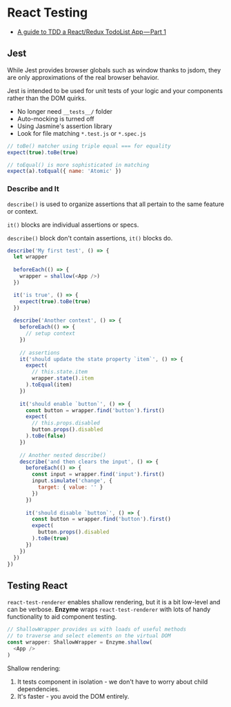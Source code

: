 # React Testing

* [A guide to TDD a React/Redux TodoList App — Part 1](https://hackernoon.com/a-guide-to-tdd-a-react-redux-todolist-app-part-1-b8a200bb7091)

## Jest

While Jest provides browser globals such as window thanks to jsdom, they are only approximations of the real browser behavior.

Jest is intended to be used for unit tests of your logic and your components rather than the DOM quirks.

* No longer need `__tests__/` folder
* Auto-mocking is turned off
* Using Jasmine's assertion library
* Look for file matching `*.test.js` or `*.spec.js`

```js
// toBe() matcher using triple equal === for equality
expect(true).toBe(true)

// toEqual() is more sophisticated in matching
expect(a).toEqual({ name: 'Atomic' })
```

### Describe and It

`describe()` is used to organize assertions that all pertain to the same feature or context.

`it()` blocks are individual assertions or specs.

`describe()` block don't contain assertions, `it()` blocks do.

```js
describe('My first test', () => {
  let wrapper
  
  beforeEach(() => {
    wrapper = shallow(<App />)
  })

  it('is true', () => {
    expect(true).toBe(true)
  })
  
  describe('Another context', () => {
    beforeEach(() => {
      // setup context
    })
    
    // assertions
    it('should update the state property `item`', () => {
      expect(
        // this.state.item
        wrapper.state().item
      ).toEqual(item)
    })
    
    it('should enable `button`', () => {
      const button = wrapper.find('button').first()
      expect(
        // this.props.disabled
        button.props().disabled
      ).toBe(false)
    })
    
    // Another nested describe()
    describe('and then clears the input', () => {
      beforeEach(() => {
        const input = wrapper.find('input').first()
        input.simulate('change', {
          target: { value: '' }
        })
      })
      
      it('should disable `button`', () => {
        const button = wrapper.find('button').first()
        expect(
          button.props().disabled
        ).toBe(true)
      })
    })
  })
})
```

## Testing React

`react-test-renderer` enables shallow rendering, but it is a bit low-level and can be verbose. **Enzyme** wraps `react-test-renderer` with lots of handy functionality to aid component testing.

```js
// ShallowWrapper provides us with loads of useful methods
// to traverse and select elements on the virtual DOM
const wrapper: ShallowWrapper = Enzyme.shallow(
  <App />
)
```

Shallow rendering:

1. It tests component in isolation - we don't have to worry about child dependencies.
2. It's faster - you avoid the DOM entirely.


